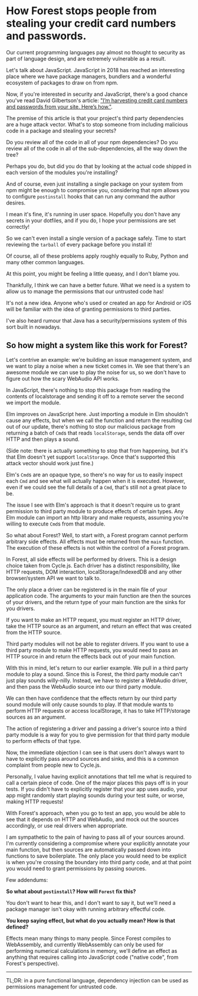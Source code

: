 # How Forest stops people from stealing your credit card numbers and passwords.

Our current programming languages pay almost no thought to security as part of language design, and are extremely vulnerable as a result.

Let's talk about JavaScript. JavaScript in 2018 has reached an interesting place where we have package managers, bundlers and a wonderful ecosystem of packages to draw on from npm.

Now, if you're interested in security and JavaScript, there's a good chance you've read David Gilbertson's article: ["I’m harvesting credit card numbers and passwords from your site. Here’s how."](https://hackernoon.com/im-harvesting-credit-card-numbers-and-passwords-from-your-site-here-s-how-9a8cb347c5b5).

The premise of this article is that your project's third party dependencies are a huge attack vector. What's to stop someone from including malicious code in a package and stealing your secrets?

Do you review all of the code in all of your npm dependencies? Do you review all of the code in all of the sub-dependencies, all the way down the tree?

Perhaps you do, but did you do that by looking at the actual code shipped in each version of the modules you're installing?

And of course, even just installing a single package on your system from npm might be enough to compromise you, considering that npm allows you to configure `postinstall` hooks that can run any command the author desires.

I mean it's fine, it's running in user space. Hopefully you don't have any secrets in your dotfiles, and if you do, I hope your permissions are set correctly!

So we can't even install a single version of a package safely. Time to start reviewing the `tarball` of every package before you install it!

Of course, all of these problems apply roughly equally to Ruby, Python and many other common languages.

At this point, you might be feeling a little queasy, and I don't blame you.

Thankfully, I think we can have a better future. What we need is a system to allow us to manage the permissions that our untrusted code has!

It's not a new idea. Anyone who's used or created an app for Android or iOS will be familiar with the idea of granting permissions to third parties.

I've also heard rumour that Java has a security/permissions system of this sort built in nowadays.

## So how might a system like this work for Forest?

Let's contrive an example: we're building an issue management system, and we want to play a noise when a new ticket comes in. We see that there's an awesome module we can use to play the noise for us, so we don't have to figure out how the scary WebAudio API works.

In JavaScript, there's nothing to stop this package from reading the contents of localstorage and sending it off to a remote server the second we import the module.

Elm improves on JavaScript here. Just importing a module in Elm shouldn't cause any effects, but when we call the function and return the resulting `Cmd` out of our update, there's nothing to stop our malicious package from returning a batch of `Cmd`s that reads `localStorage`, sends the data off over HTTP and then plays a sound.

(Side note: there is actually something to stop that from happening, but it's that Elm doesn't yet support `localStorage`. Once that's supported this attack vector should work just fine.)

Elm's `Cmd`s are an opaque type, so there's no way for us to easily inspect each `Cmd` and see what will actually happen when it is executed. However, even if we could see the full details of a `Cmd`, that's still not a great place to be.

The issue I see with Elm's approach is that it doesn't require us to grant permission to third party module to produce effects of certain types. Any Elm module can import an http library and make requests, assuming you're willing to execute `Cmd`s from that module.

So what about Forest? Well, to start with, a Forest program cannot perform arbitrary side effects. All effects must be returned from the `main` function. The execution of these effects is not within the control of a Forest program.

In Forest, all side effects will be performed by drivers. This is a design choice taken from Cycle.js. Each driver has a distinct responsibility, like HTTP requests, DOM interaction, localStorage/IndexedDB and any other browser/system API we want to talk to.

The only place a driver can be registered is in the main file of your application code. The arguments to your main function are then the sources of your drivers, and the return type of your main function are the sinks for you drivers.

If you want to make an HTTP request, you must register an HTTP driver, take the HTTP source as an argument, and return an effect that was created from the HTTP source.

Third party modules will not be able to register drivers. If you want to use a third party module to make HTTP requests, you would need to pass an HTTP source in and return the effects back out of your main function.

With this in mind, let's return to our earlier example. We pull in a third party module to play a sound. Since this is Forest, the third party module can't just play sounds willy-nilly. Instead, we have to register a WebAudio driver, and then pass the WebAudio source into our third party module.

We can then have confidence that the effects return by our third party sound module will only cause sounds to play. If that module wants to perform HTTP requests or access localStorage, it has to take HTTP/storage sources as an argument.

The action of registering a driver and passing a driver's source into a third party module is a way for you to give permission for that third party module to perform effects of that type.

Now, the immediate objection I can see is that users don't always want to have to explicitly pass around sources and sinks, and this is a common complaint from people new to Cycle.js.

Personally, I value having explicit annotations that tell me what is required to call a certain piece of code. One of the major places this pays off is in your tests. If you didn't have to explicitly register that your app uses audio, your app might randomly start playing sounds during your test suite, or worse, making HTTP requests!

With Forest's approach, when you go to test an app, you would be able to see that it depends on HTTP and WebAudio, and mock out the sources accordingly, or use real drivers when appropriate.

I am sympathetic to the pain of having to pass all of your sources around. I'm currently considering a compromise where your explicitly annotate your main function, but then sources are automatically passed down into functions to save boilerplate. The only place you would need to be explicit is when you're crossing the boundary into third party code, and at that point you would need to grant permissions by passing sources.

Few addendums:

**So what about `postinstall`? How will `Forest` fix this?**

You don't want to hear this, and I don't want to say it, but we'll need a package manager isn't okay with running arbitrary effectful code.

**You keep saying effect, but what do you actually mean? How is that defined?**

Effects mean many things to many people. Since Forest compiles to WebAssembly, and currently WebAssembly can only be used for performing numerical calculations in memory, we'll define an effect as anything that requires calling into JavaScript code ("native code", from Forest's perspective).

---------------------

TL;DR: in a pure functional language, dependency injection can be used as permissions management for untrusted code.




